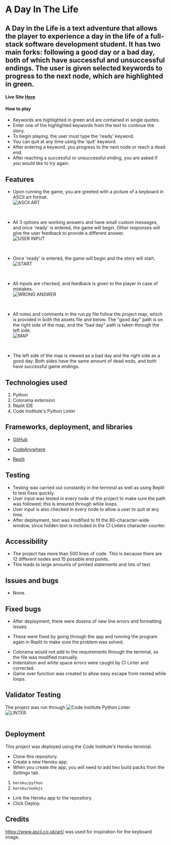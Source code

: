 
# A Day In The Life

## A Day in the Life is a text adventure that allows the player to experience a day in the life of a full-stack software development student. It has two main forks: following a good day or a bad day, both of which have successful and unsuccessful endings. The user is given selected keywords to progress to the next node, which are highlighted in green.

#### Live Site [Here](https://a-day-in-the-life-ae933bba8572.herokuapp.com/)

#### How to play
- Keywords are highlighted in green and are contained in single quotes.
- Enter one of the highlighted keywords from the text to continue the story.
- To begin playing, the user must type the 'ready' keyword.
- You can quit at any time using the 'quit' keyword.
- After entering a keyword, you progress to the next node or reach a dead end.
- After reaching a successful or unsuccessful ending, you are asked if you would like to try again.

## Features
- Upon running the game, you are greeted with a picture of a keyboard in ASCII art format. <br>
![ASCII ART](assets/readme/ascii.jpg)<br>
<br>

- All 3 options are working answers and have small custom messages, and once 'ready' is entered, the game will begin. Other responses will give the user feedback to provide a different answer.<br>
![USER INPUT](assets/readme/ready.jpg)<br>
<br>

- Once 'ready' is entered, the game will begin and the story will start.<br>
![START](assets/readme/game_started.jpg)<br>
<br>

- All inputs are checked, and feedback is given to the player in case of mistakes. <br>
![WRONG ANSWER](assets/readme/wrong.jpg)<br>
<br>

- All notes and comments in the run.py file follow the project map, which is provided in both the assets file and below. The "good day" path is on the right side of the map, and the "bad day" path is taken through the left side.<br>
![MAP](assets/readme/the_map.jpg)<br>
<br>

- The left side of the map is viewed as a bad day and the right side as a good day. Both sides have the same amount of dead ends, and both have successful game endings.


## Technologies used

1. Python
2. Colorama extension
3. Replit IDE
4. Code Institute's Python Linter

## Frameworks, deployment, and libraries

* [GitHub](https://github.com/)

* [CodeAnywhere](https://app.codeanywhere.com/)

* [Replit](https://replit.com/~)

## Testing

* Testing was carried out constantly in the terminal as well as using Replit to test fixes quickly.
* User input was tested in every node of the project to make sure the path was followed; this is ensured through while loops.
* User input is also checked in every node to allow a user to quit at any time.
* After deployment, text was modified to fit the 80-character-wide window, since hidden text is included in the CI Linters character counter.

## Accessibility

* The project has more than 500 lines of code. This is because there are 12 different nodes and 15 possible end points.
* This leads to large amounts of printed statements and lots of text.

## Issues and bugs

* None.

## Fixed bugs

* After deployment, there were dozens of new line errors and formatting issues.
 - These were fixed by going through the app and running the program again in Replit to make sure the problem was solved.
* Colorama would not add to the requirements through the terminal, so the file was modified manually.
* Indentation and white space errors were caught by CI Linter and corrected.
* Game over function was created to allow easy escape from nested while loops.

## Validator Testing
The project was run through ![Code Institute Python Linter](https://pep8ci.herokuapp.com/)<br>
![LINTER](assets/readme/linter.jpg)<br>
<br>

## Deployment

This project was deployed using the Code Institute's Heroku terminal.

- Clone this repository.
- Create a new Heroku app.
- When you create the app, you will need to add two build packs from the _Settings_ tab.
1. `heroku/python`
2. `heroku/nodejs`
- Link the Heroku app to the repository.
- Click Deploy.

## Credits
https://www.ascii.co.uk/art/ was used for inspiration for the keyboard image.